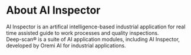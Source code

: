 # About AI Inspector

AI Inspector is an artifical intelligence-based industrial application for real time assisted guide to work processes and quality inspections. 
<br/>
Deep-scan&reg; is a suite of AI application modules, including AI Inspector, developed by Oremi AI for industrial applications. 